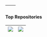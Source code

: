 | <img align="center" src="https://github-readme-stats.vercel.app/api?username=dixse-pt&show_icons=true&include_all_commits=true&theme=shadow_green&hide_border=true"  alt="" /> | <img align="center" src="https://github-readme-stats.vercel.app/api/top-langs/?username=dixse-pt&layout=compact&theme=shadow_green&hide_border=true" alt="" /> |
| ------------- | ------------- |

#### Top Repositories

| <img align="center" src="https://github-readme-stats.vercel.app/api/pin/?username=dixse-pt&repo=ms-monitoring&theme=shadow_green&hide_border=true" /> | <img align="center" src="https://github-readme-stats.vercel.app/api/pin/?username=dixse-pt&repo=Jenkins-datascientest&theme=shadow_green&hide_border=true" />  
| ------------- | ------------- |
